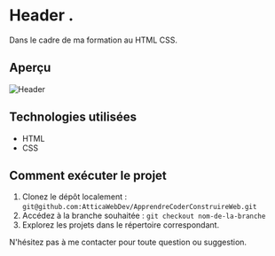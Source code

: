 # Header .

Dans le cadre de ma formation au HTML CSS.

## Aperçu

![Header](./screenshot/Capture%20d'écran%202023-12-11%20080246.png)

## Technologies utilisées

- HTML
- CSS

## Comment exécuter le projet

1. Clonez le dépôt localement : `git@github.com:AtticaWebDev/ApprendreCoderConstruireWeb.git`
2. Accédez à la branche souhaitée : `git checkout nom-de-la-branche`
3. Explorez les projets dans le répertoire correspondant.

N'hésitez pas à me contacter pour toute question ou suggestion.
